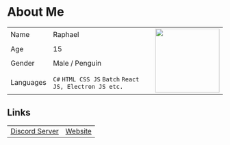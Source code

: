 # About Me
<table>
  <tr>
    <td>Name</td>
    <td>Raphael</td>
    <td rowspan="4"><img src="https://i.pinimg.com/originals/57/e2/09/57e209296e586933febadf06e271a3d3.gif" width="150" height="150"></td>
  </tr>
  <tr>
    <td>Age</td>
    <td>15</td>
  </tr>
  <tr>
    <td>Gender</td>
    <td>Male / Penguin</td>
  </tr>
  <tr>
    <td>Languages</td>
    <td><code>C#</code> <code>HTML CSS JS</code> <code>Batch</code> <code>React JS, Electron JS etc.</code></td>
  </tr>
</table>

## Links
<table>
  <tr>
    <td><a href="https://dsc.gg/polar69">Discord Server</a></td>
    <td><a href="https://dev-polar.ml">Website</a></td>
  </tr>
</table>
